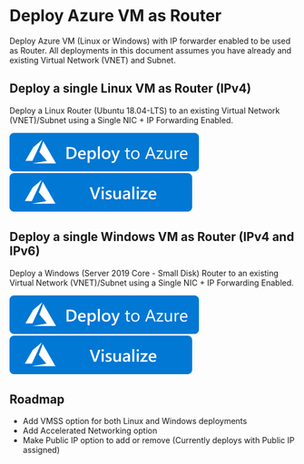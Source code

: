 # Deploy Azure VM as Router

Deploy Azure VM (Linux or Windows) with IP forwarder enabled to be used as Router. All deployments in this document assumes you have already and existing Virtual Network (VNET) and Subnet.

## Deploy a single Linux VM as Router (IPv4)

Deploy a Linux Router (Ubuntu 18.04-LTS) to an existing Virtual Network (VNET)/Subnet using a Single NIC + IP Forwarding Enabled.

[![Deploy To Azure](https://raw.githubusercontent.com/Azure/azure-quickstart-templates/master/1-CONTRIBUTION-GUIDE/images/deploytoazure.svg?sanitize=true)](https://portal.azure.com/#create/Microsoft.Template/uri/https%3A%2F%2Fraw.githubusercontent.com%2Fdmauser%2FAzureVM-Router%2Fmaster%2FLinuxRouter.json)
[![Visualize](https://raw.githubusercontent.com/Azure/azure-quickstart-templates/master/1-CONTRIBUTION-GUIDE/images/visualizebutton.svg?sanitize=true)](http://armviz.io/#/?load=https%3A%2F%2Fraw.githubusercontent.com%2Fdmauser%2FAzureVM-Router%2Fmaster%2FLinuxRouter.json)

## Deploy a single Windows VM as Router (IPv4 and IPv6)

Deploy a Windows (Server 2019 Core - Small Disk) Router to an existing Virtual Network (VNET)/Subnet using a Single NIC + IP Forwarding Enabled.

[![Deploy To Azure](https://raw.githubusercontent.com/Azure/azure-quickstart-templates/master/1-CONTRIBUTION-GUIDE/images/deploytoazure.svg?sanitize=true)](https://portal.azure.com/#create/Microsoft.Template/uri/https%3A%2F%2Fraw.githubusercontent.com%2Fdmauser%2FAzureVM-Router%2Fmaster%2FWinRouter.json)
[![Visualize](https://raw.githubusercontent.com/Azure/azure-quickstart-templates/master/1-CONTRIBUTION-GUIDE/images/visualizebutton.svg?sanitize=true)](http://armviz.io/#/?load=https%3A%2F%2Fraw.githubusercontent.com%2Fdmauser%2FAzureVM-Router%2Fmaster%2FWinRouter.json)


## Roadmap

- Add VMSS option for both Linux and Windows deployments
- Add Accelerated Networking option
- Make Public IP option to add or remove (Currently deploys with Public IP assigned)